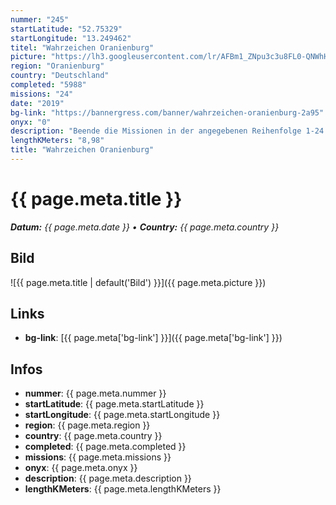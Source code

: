 ```yaml
---
nummer: "245"
startLatitude: "52.75329"
startLongitude: "13.249462"
titel: "Wahrzeichen Oranienburg"
picture: "https://lh3.googleusercontent.com/lr/AFBm1_ZNpu3c3u8FL0-QNWhH4ShACOEwej8tRKZxYWLMzzvMd4WRwnSitHyD1NwyM5LCId2whFxSqFhWKiWXBBu78GM4kfIZfyaJ92bTfZEW2KrSJTmiRsbTcIIUr9nqnONDm5hpzbIWTSuz34GMtkzSeEF_dE-i2b9PjsqoU0qeKfHfAXRvdfLCPtqQNt4RTccDDtj6ei0_Wiyzw7p3egnZoCwFHqF1fR6bz4XN1LGnp84ISG5hujkzJmjWsyyrXqNQ6jnRR9Dl-LL1FqA7qAUbRornj9mGApyVmnpT6Oqq8Va5m3dwHti2a9OssV3PPz-GxClLryFADUroUphO6sRuzNDHjT6B8jehSmZ_D9x8BrpCKDs-6I2kIL6XQaiW6OmwPjbtv6OGqW9OQHX6XRVBQSHMBp7c0Nancks4g1470OmD7vVF39Gj3M00PieOWcpIGpCgpBZadqn6Y_h9kWVfkg91DbwTZZ9iAATfPTfZw1NZNQ9GE6KaiKoLlSv0GBTkri44GxZvZvMG48usKAut9E5rS84bVPdbNS58EkdWUQdRRVLuv213XJu1Igkp91L7rK_R2-Ga-sl2BMbgEBlgRNq4TENmLB8pdnhAMLaN6GvGJ6Dkuh6rgXM19fGzLqGT0CMCQAOEnBZ8optNaOkkCFGjGCO2ctH40xuSnZ_sq_fCbwx1tsqgUzRXZdwT4jINQuLA-Jtf16nN4Fy0Qbn96Vxhw23oeJn1qQtLMYUXB9ev52E8zcQo2iZlXMeu237TODOPHXlwwo16Sbo2JcUb4Hlg1ymxQx0tSHcFWzPLisG_gooQ_smiV6bmM7bFqa5Iw4QwQlQK8TTx9O2E1V0Qp1XU5iErDaw"
region: "Oranienburg"
country: "Deutschland"
completed: "5988"
missions: "24"
date: "2019"
bg-link: "https://bannergress.com/banner/wahrzeichen-oranienburg-2a95"
onyx: "0"
description: "Beende die Missionen in der angegebenen Reihenfolge 1-24 und du erhälst das Abzeichen *Schloß Oranienburg*\nZu Fuß je Mission ca 10 min.\nViel Spaß"
lengthKMeters: "8,98"
title: "Wahrzeichen Oranienburg"
---
```


# {{ page.meta.title }}
_**Datum:** {{ page.meta.date }} • **Country:** {{ page.meta.country }}_

## Bild
![{{ page.meta.title | default('Bild') }}]({{ page.meta.picture }})

## Links
- **bg-link**: [{{ page.meta['bg-link'] }}]({{ page.meta['bg-link'] }})

## Infos
- **nummer**: {{ page.meta.nummer }}
- **startLatitude**: {{ page.meta.startLatitude }}
- **startLongitude**: {{ page.meta.startLongitude }}
- **region**: {{ page.meta.region }}
- **country**: {{ page.meta.country }}
- **completed**: {{ page.meta.completed }}
- **missions**: {{ page.meta.missions }}
- **onyx**: {{ page.meta.onyx }}
- **description**: {{ page.meta.description }}
- **lengthKMeters**: {{ page.meta.lengthKMeters }}

